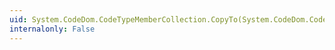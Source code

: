 ```yaml
---
uid: System.CodeDom.CodeTypeMemberCollection.CopyTo(System.CodeDom.CodeTypeMember[],System.Int32)
internalonly: False
---
```


